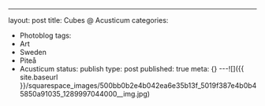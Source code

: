 ---
layout: post
title: Cubes @ Acusticum
categories:
- Photoblog
tags:
- Art
- Sweden
- Piteå
- Acusticum
status: publish
type: post
published: true
meta: {}
---![]({{ site.baseurl }}/squarespace_images/500bb0b2e4b042ea6e35b13f_5019f387e4b0b45850a91035_1289997044000__img.jpg)
